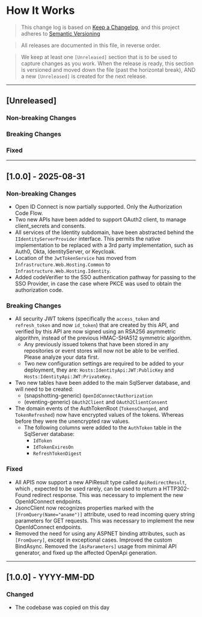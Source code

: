 # How It Works

> This change log is based on [Keep a Changelog](https://keepachangelog.com/en/1.0.0/), and this project adheres to [Semantic Versioning](https://semver.org/spec/v2.0.0.html)

> All releases are documented in this file, in reverse order.

> We keep at least one `[Unreleased]` section that is to be used to capture changes as you work. When the release is ready, this section is versioned and moved down the file (past the horizontal break), AND a new `[Unreleased]` is created for the next release.

---

## [Unreleased]

### Non-breaking Changes

### Breaking Changes

### Fixed

---


## [1.0.0] - 2025-08-31

### Non-breaking Changes
- Open ID Connect is now partially supported. Only the Authorization Code Flow.
- Two new APIs have been added to support OAuth2 client, to manage client_secrets and consents.
- All services of the Identity subdomain, have been abstracted behind the `IIdentityServerProvider` interface. This permits the native implementation to be replaced with a 3rd party implementation, such as Auth0, Okta, IdentityServer, or Keycloak.
- Location of the `JwtTokenService` has moved from `Infrastructure.Web.Hosting.Common` to `Infrastructure.Web.Hosting.Identity`.
- Added codeVerifier to the SSO authentication pathway for passing to the SSO Provider, in case the case where PKCE was used to obtain the authorization code.

### Breaking Changes
- All security JWT tokens (specifically the `access_token` and `refresh_token` and now `id_token`) that are created by this API, and verified by this API are now signed using an RSA256 asymmetric algorithm, instead of the previous HMAC-SHA512 symmetric algorithm.
  - Any previously issued tokens that have been stored in any repositories or event stores will now not be able to be verified. Please analyze your data first.
  - Two new configuration settings are required to be added to your deployment, they are: `Hosts:IdentityApi:JWT:PublicKey` and `Hosts:IdentityApi:JWT:PrivateKey`.
- Two new tables have been added to the main SqlServer database, and will need to be created:
  - (snapshotting-generic) `OpenIdConnectAuthorization`
  - (eventing-generic) `OAuth2Client` and `OAuth2ClientConsent`
- The domain events of the AuthTokenRoot (`TokensChanged`, and `TokenRefreshed`) now have encrypted values of the tokens. Whereas before they were the unencrypted raw values.
  - The following columns were added to the `AuthToken` table in the SqlServer database:
    - `IdToken`
    - `IdTokenExiresOn`
    - `RefreshTokenDigest`

### Fixed
- All APIS now support a new APiResult type called `ApiRedirectResult`, which , expected to be used rarely, can be used to return a HTTP302-Found redirect response. This was necessary to implement the new OpenIdConnect endpoints.
- JsoncClient now recognizes properties marked with the `[FromQuery(Name="aname")]` attribute, used to read incoming query string parameters for GET requests. This was necessary to implement the new OpenIdConnect endpoints.
- Removed the need for using any ASPNET binding attributes, such as `[FromQuery]`, except in exceptional cases. Improved the custom BindAsync. Removed the `[AsParameters]` usage from minimal API generator, and fixed up the affected OpenApi generation.

---

## [1.0.0] - YYYY-MM-DD

### Changed

- The codebase was copied on this day
